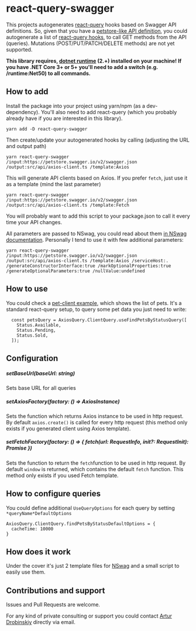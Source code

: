 # react-query-swagger
This projects autogenerates [react-query](https://react-query.tanstack.com) hooks based on Swagger API definitions.
So, given that you have a [petstore-like API definition](https://petstore.swagger.io/), you could autogenerate a list of [react-query hooks](https://github.com/Shaddix/nswag-react-query/blob/master/examples/pet-client/src/api/axios-client.ts#L1151), to call GET methods from the API (queries). Mutations (POST/PUT/PATCH/DELETE methods) are not yet supported.


****This library requires, [dotnet runtime](https://dotnet.microsoft.com/download/dotnet/2.1) (2.+) installed on your machine! If you have .NET Core 3+ or 5+ you'll need to add a switch (e.g.  /runtime:Net50) to all commands.****

## How to add
Install the package into your project using yarn/npm (as a dev-dependency). You'll also need to add react-query (which you probably already have if you are interested in this library).
```
yarn add -D react-query-swagger
```
Then create/update your autogenerated hooks by calling (adjusting the URL and output path)
```
yarn react-query-swagger /input:https://petstore.swagger.io/v2/swagger.json /output:src/api/axios-client.ts /template:Axios
```
This will generate API clients based on Axios. If you prefer `fetch`, just use it as a template (mind the last parameter)
```
yarn react-query-swagger /input:https://petstore.swagger.io/v2/swagger.json /output:src/api/axios-client.ts /template:Fetch
```
You will probably want to add this script to your package.json to call it every time your API changes.

All parameters are passed to NSwag, you could read about them [in NSwag documentation](https://github.com/RicoSuter/NJsonSchema/wiki/TypeScriptGeneratorSettings).
Personally I tend to use it with few additional parameters:
```
yarn react-query-swagger /input:https://petstore.swagger.io/v2/swagger.json /output:src/api/axios-client.ts /template:Axios /serviceHost:. /generateConstructorInterface:true /markOptionalProperties:true /generateOptionalParameters:true /nullValue:undefined
```

## How to use

You could check a [pet-client example](https://github.com/Shaddix/react-query-swagger/tree/master/examples/pet-client), which shows the list of pets.
It's a standard react-query setup, to query some pet data you just need to write:
```
  const petsQuery = AxiosQuery.ClientQuery.useFindPetsByStatusQuery([
    Status.Available,
    Status.Pending,
    Status.Sold,
  ]);
```
## Configuration
##### setBaseUrl(baseUrl: string)
Sets base URL for all queries

##### setAxiosFactory(factory: () => AxiosInstance)
Sets the function which returns Axios instance to be used in http request.
By default `axios.create()` is called for every http request 
(this method only exists if you generated client using Axios template).

##### setFetchFactory(factory: () => { fetch(url: RequestInfo, init?: RequestInit): Promise<Response> })
Sets the function to return the `fetch`function to be used in http request.
By default `window` is returned, which contains the default `fetch` function.
This method only exists if you used Fetch template.

## How to configure queries
You could define additional `UseQueryOptions` for each query by setting `*queryName*DefaultOptions`
```
AxiosQuery.ClientQuery.findPetsByStatusDefaultOptions = {
  cacheTime: 10000
}
```
## How does it work
Under the cover it's just 2 template files for [NSwag](https://github.com/RicoSuter/NSwag) and a small script to easily use them.

## Contributions and support
Issues and Pull Requests are welcome.

For any kind of private consulting or support you could contact [Artur Drobinskiy](https://github.com/Shaddix) directly via email.
